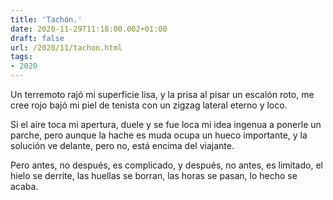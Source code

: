 ```yaml
---
title: 'Tachón.'
date: 2020-11-29T11:18:00.002+01:00
draft: false
url: /2020/11/tachon.html
tags: 
- 2020
---
```


Un terremoto rajó mi superficie lisa,
y la prisa al pisar un escalón roto,
me cree rojo bajó mi piel de tenista
con un zigzag lateral eterno y loco.

Si el aire toca mi apertura, duele y se
fue loca mi idea ingenua a ponerle un parche,
pero aunque la hache es muda ocupa un hueco importante, y la solución ve
delante, pero no, está encima del viajante.

Pero antes, no después, es complicado,
y después, no antes, es limitado,
el hielo se derrite,
las huellas se borran,
las horas se pasan,
lo hecho se acaba.